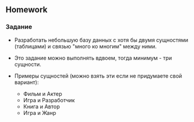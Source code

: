 ## Homework

### Задание

* Разработать небольшую базу данных с хотя бы двумя сущностями (таблицами) и связью "много ко многим" между
ними.
* Это задание можно выполнять вдвоем, тогда минимум - три сущности.

* Примеры сущностей (можно взять эти если не придумаете свой вариант):
  * Фильм и Актер
  * Игра и Разработчик
  * Книга и Автор
  * Игра и Жанр

